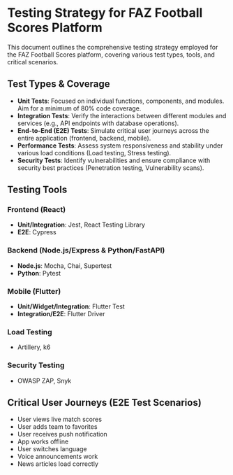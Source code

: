 # Testing Strategy for FAZ Football Scores Platform

This document outlines the comprehensive testing strategy employed for the FAZ Football Scores platform, covering various test types, tools, and critical scenarios.

## Test Types & Coverage

- **Unit Tests**: Focused on individual functions, components, and modules. Aim for a minimum of 80% code coverage.
- **Integration Tests**: Verify the interactions between different modules and services (e.g., API endpoints with database operations).
- **End-to-End (E2E) Tests**: Simulate critical user journeys across the entire application (frontend, backend, mobile).
- **Performance Tests**: Assess system responsiveness and stability under various load conditions (Load testing, Stress testing).
- **Security Tests**: Identify vulnerabilities and ensure compliance with security best practices (Penetration testing, Vulnerability scans).

## Testing Tools

### Frontend (React)
- **Unit/Integration**: Jest, React Testing Library
- **E2E**: Cypress

### Backend (Node.js/Express & Python/FastAPI)
- **Node.js**: Mocha, Chai, Supertest
- **Python**: Pytest

### Mobile (Flutter)
- **Unit/Widget/Integration**: Flutter Test
- **Integration/E2E**: Flutter Driver

### Load Testing
- Artillery, k6

### Security Testing
- OWASP ZAP, Snyk

## Critical User Journeys (E2E Test Scenarios)

- User views live match scores
- User adds team to favorites
- User receives push notification
- App works offline
- User switches language
- Voice announcements work
- News articles load correctly

